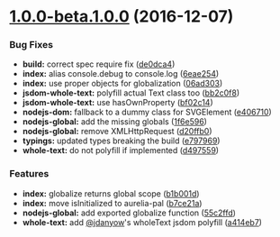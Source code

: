 <a name="1.0.0-beta.1.0.0"></a>
# [1.0.0-beta.1.0.0](https://github.com/aurelia/pal-nodejs/compare/1.0.0-alpha.5...v1.0.0-beta.1.0.0) (2016-12-07)


### Bug Fixes

* **build:** correct spec require fix ([de0dca4](https://github.com/aurelia/pal-nodejs/commit/de0dca4))
* **index:** alias console.debug to console.log ([6eae254](https://github.com/aurelia/pal-nodejs/commit/6eae254))
* **index:** use proper objects for globalization ([06ad303](https://github.com/aurelia/pal-nodejs/commit/06ad303))
* **jsdom-whole-text:** polyfill actual Text class too ([bb2c0f8](https://github.com/aurelia/pal-nodejs/commit/bb2c0f8))
* **jsdom-whole-text:** use hasOwnProperty ([bf02c14](https://github.com/aurelia/pal-nodejs/commit/bf02c14))
* **nodejs-dom:** fallback to a dummy class for SVGElement ([e406710](https://github.com/aurelia/pal-nodejs/commit/e406710))
* **nodejs-global:** add the missing globals ([1f6e596](https://github.com/aurelia/pal-nodejs/commit/1f6e596))
* **nodejs-global:** remove XMLHttpRequest ([d20ffb0](https://github.com/aurelia/pal-nodejs/commit/d20ffb0))
* **typings:** updated types breaking the build ([e797969](https://github.com/aurelia/pal-nodejs/commit/e797969))
* **whole-text:** do not polyfill if implemented ([d497559](https://github.com/aurelia/pal-nodejs/commit/d497559))


### Features

* **index:** globalize returns global scope ([b1b001d](https://github.com/aurelia/pal-nodejs/commit/b1b001d))
* **index:** move isInitialized to aurelia-pal ([b7ce21a](https://github.com/aurelia/pal-nodejs/commit/b7ce21a))
* **nodejs-global:** add exported globalize function ([55c2ffd](https://github.com/aurelia/pal-nodejs/commit/55c2ffd))
* **whole-text:** add [@jdanyow](https://github.com/jdanyow)'s wholeText jsdom polyfill ([a414eb7](https://github.com/aurelia/pal-nodejs/commit/a414eb7))



